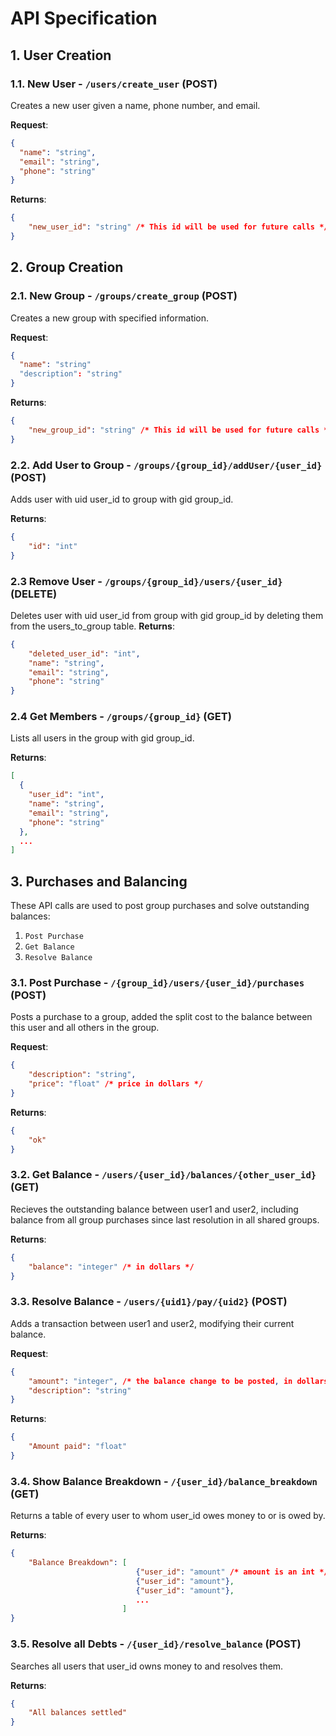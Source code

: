 # API Specification

## 1. User Creation

### 1.1. New User - `/users/create_user` (POST)

Creates a new user given a name, phone number, and email.

**Request**:

```json
{
  "name": "string",
  "email": "string",
  "phone": "string"
}
```

**Returns**:

```json
{
    "new_user_id": "string" /* This id will be used for future calls */
}
```
## 2. Group Creation

### 2.1. New Group - `/groups/create_group` (POST)

Creates a new group with specified information.

**Request**:

```json
{
  "name": "string"
  "description": "string"
}
```

**Returns**:

```json
{
    "new_group_id": "string" /* This id will be used for future calls */
}
``` 

### 2.2. Add User to Group - `/groups/{group_id}/addUser/{user_id}` (POST)

Adds user with uid user_id to group with gid group_id.

**Returns**:

```json
{
    "id": "int"
}
```

### 2.3 Remove User - `/groups/{group_id}/users/{user_id}` (DELETE)

Deletes user with uid user_id from group with gid group_id by deleting them from the users_to_group table.
**Returns**:

```json
{
    "deleted_user_id": "int",
    "name": "string",
    "email": "string",
    "phone": "string"
}
```

### 2.4 Get Members - `/groups/{group_id}` (GET)

Lists all users in the group with gid group_id.

**Returns**:

```json
[
  {
    "user_id": "int",
    "name": "string",
    "email": "string",
    "phone": "string"
  },
  ...
]
```

## 3. Purchases and Balancing

These API calls are used to post group purchases and solve outstanding balances:
1. `Post Purchase`
2. `Get Balance`
3. `Resolve Balance`

### 3.1. Post Purchase - `/{group_id}/users/{user_id}/purchases` (POST)

Posts a purchase to a group, added the split cost to the balance between this user and all others in the group.

**Request**:

```json
{
    "description": "string",
    "price": "float" /* price in dollars */
}
```

**Returns**:

```json
{
    "ok"
}
```

### 3.2. Get Balance - `/users/{user_id}/balances/{other_user_id}` (GET)

Recieves the outstanding balance between user1 and user2, including balance from all group purchases since last resolution in all shared groups.

**Returns**:
```json
{
    "balance": "integer" /* in dollars */
}
```

### 3.3. Resolve Balance - `/users/{uid1}/pay/{uid2}` (POST)

Adds a transaction between user1 and user2, modifying their current balance.

**Request**:

```json
{
    "amount": "integer", /* the balance change to be posted, in dollars */
    "description": "string"
}
```
**Returns**:

```json
{
    "Amount paid": "float"
}
```

### 3.4. Show Balance Breakdown - `/{user_id}/balance_breakdown` (GET)

Returns a table of every user to whom user_id owes money to or is owed by.

**Returns**:
```json
{
    "Balance Breakdown": [
                            {"user_id": "amount" /* amount is an int */},
                            {"user_id": "amount"},
                            {"user_id": "amount"},
                            ...
                         ]  
}
```

### 3.5. Resolve all Debts - `/{user_id}/resolve_balance` (POST)

Searches all users that user_id owns money to and resolves them.

**Returns**:

```json
{
    "All balances settled"
}
```
